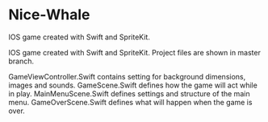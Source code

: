 # Nice-Whale
IOS game created with Swift and SpriteKit. 

IOS game created with Swift and SpriteKit. Project files are shown in master branch.

GameViewController.Swift contains setting for background dimensions, images and sounds. 
GameScene.Swift defines how the game will act while in play. 
MainMenuScene.Swift defines settings and structure of the main menu. 
GameOverScene.Swift defines what will happen when the game is over.
